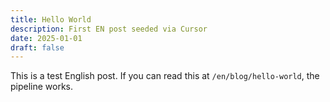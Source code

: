 ```yaml
---
title: Hello World
description: First EN post seeded via Cursor
date: 2025-01-01
draft: false
---
```

This is a test English post. If you can read this at `/en/blog/hello-world`, the pipeline works.